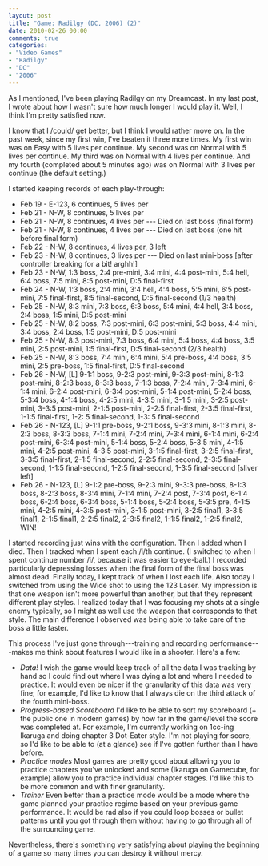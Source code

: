 ```yaml
---
layout: post
title: "Game: Radilgy (DC, 2006) (2)"
date: 2010-02-26 00:00
comments: true
categories:
- "Video Games"
- "Radilgy"
- "DC"
- "2006"
---
```


As I mentioned, I've been playing Radilgy on my Dreamcast. In my
last post, I wrote about how I wasn't sure how much longer I would
play it. Well, I think I'm pretty satisfied now.

I know that I /could/ get better, but I think I would rather move
on. In the past week, since my first win, I've beaten it three
more times. My first win was on Easy with 5 lives per continue. My
second was on Normal with 5 lives per continue. My third was on
Normal with 4 lives per continue. And my fourth (completed about 5
minutes ago) was on Normal with 3 lives per continue (the default
setting.)

I started keeping records of each play-through:
- Feb 19 - E-123, 6 continues, 5 lives per
- Feb 21 - N-W, 8 continues, 5 lives per
- Feb 21 - N-W, 8 continues, 4 lives per --- Died on last boss
(final form)
- Feb 21 - N-W, 8 continues, 4 lives per --- Died on last boss
(one hit before final form)
- Feb 22 - N-W, 8 continues, 4 lives per, 3 left
- Feb 23 - N-W, 8 continues, 3 lives per --- Died on last
mini-boss [after controller breaking for a bit! arghh!]
- Feb 23 - N-W, 1:3 boss, 2:4 pre-mini, 3:4 mini, 4:4 post-mini,
5:4 hell, 6:4 boss, 7:5 mini, 8:5 post-mini, D:5 final-first
- Feb 24 - N-W, 1:3 boss, 2:4 mini, 3:4 hell, 4:4 boss, 5:5 mini,
6:5 post-mini, 7:5 final-first, 8:5 final-second, D:5
final-second (1/3 health)
- Feb 25 - N-W, 8:3 mini, 7:3 boss, 6:3 boss, 5:4 mini, 4:4 hell,
3:4 boss, 2:4 boss, 1:5 mini, D:5 post-mini
- Feb 25 - N-W, 8:2 boss, 7:3 post-mini, 6:3 post-mini, 5:3 boss,
4:4 mini, 3:4 boss, 2:4 boss, 1:5 post-mini, D:5 post-mini
- Feb 25 - N-W, 8:3 post-mini, 7:3 boss, 6:4 mini, 5:4 boss, 4:4
boss, 3:5 mini, 2:5 post-mini, 1:5 final-first, D:5 final-second
(2/3 health)
- Feb 25 - N-W, 8:3 boss, 7:4 mini, 6:4 mini, 5:4 pre-boss, 4:4
boss, 3:5 mini, 2:5 pre-boss, 1:5 final-first, D:5 final-second
- Feb 26 - N-W, [L] 9-1:1 boss, 9-2:3 post-mini, 9-3:3 post-mini,
8-1:3 post-mini, 8-2:3 boss, 8-3:3 boss, 7-1:3 boss, 7-2:4 mini,
7-3:4 mini, 6-1:4 mini, 6-2:4 post-mini, 6-3:4 post-mini, 5-1:4
post-mini, 5-2:4 boss, 5-3:4 boss, 4-1:4 boss, 4-2:5 mini, 4-3:5
mini, 3-1:5 mini, 3-2:5 post-mini, 3-3:5 post-mini, 2-1:5
post-mini, 2-2:5 final-first, 2-3:5 final-first, 1-1:5
final-first, 1-2: 5 final-second, 1-3: 5 final-second
- Feb 26 - N-123, [L] 9-1:1 pre-boss, 9-2:1 boss, 9-3:3 mini,
8-1:3 mini, 8-2:3 boss, 8-3:3 boss, 7-1:4 mini, 7-2:4 mini,
7-3:4 mini, 6-1:4 mini, 6-2:4 post-mini, 6-3:4 post-mini, 5-1:4
boss, 5-2:4 boss, 5-3:5 mini, 4-1:5 mini, 4-2:5 post-mini, 4-3:5
post-mini, 3-1:5 final-first, 3-2:5 final-first, 3-3:5
final-first, 2-1:5 final-second, 2-2:5 final-second, 2-3:5
final-second, 1-1:5 final-second, 1-2:5 final-second, 1-3:5
final-second [sliver left]
- Feb 26 - N-123, [L] 9-1:2 pre-boss, 9-2:3 mini, 9-3:3 pre-boss,
8-1:3 boss, 8-2:3 boss, 8-3:4 mini, 7-1:4 mini, 7-2:4 post,
7-3:4 post, 6-1:4 boss, 6-2:4 boss, 6-3:4 boss, 5-1:4 boss,
5-2:4 boss, 5-3:5 pre, 4-1:5 mini, 4-2:5 mini, 4-3:5 post-mini,
3-1:5 post-mini, 3-2:5 final1, 3-3:5 final1, 2-1:5 final1, 2-2:5
final2, 2-3:5 final2, 1-1:5 final2, 1-2:5 final2, WIN!

I started recording just wins with the configuration. Then I added
when I died. Then I tracked when I spent each /i/th
continue. (I switched to when I spent continue number /i/,
because it was easier to eye-ball.) I recorded particularly
depressing losses when the final form of the final boss was almost
dead. Finally today, I kept track of when I lost each life. Also
today I switched from using the Wide shot to using the 123
Laser. My impression is that one weapon isn't more powerful than
another, but that they represent different play styles. I realized
today that I was focusing my shots at a single enemy typically, so
I might as well use the weapon that corresponds to that style. The
main difference I observed was being able to take care of the boss
a little faster.

This process I've just gone through---training and recording
performance---makes me think about features I would like in a
shooter. Here's a few:
- *Data!* I wish the game would keep track of all the data I was
tracking by hand so I could find out where I was dying a lot and
where I needed to practice. It would even be nicer if the
granularity of this data was very fine; for example, I'd like to
know that I always die on the third attack of the fourth
mini-boss.
- *Progress-based Scoreboard* I'd like to be able to sort my
scoreboard (+ the public one in modern games) by how far in the
game/level the score was completed at. For example, I'm
currently working on 1cc-ing Ikaruga and doing chapter 3
Dot-Eater style. I'm not playing for score, so I'd like to be
able to (at a glance) see if I've gotten further than I have
before.
- *Practice modes* Most games are pretty good about allowing you
to practice chapters you've unlocked and some (Ikaruga on
Gamecube, for example) allow you to practice individual chapter
stages. I'd like this to be more common and with finer
granularity.
- *Trainer* Even better than a practice mode would be a mode where
the game planned your practice regime based on your previous
game performance. It would be rad also if you could loop bosses
or bullet patterns until you got through them without having to
go through all of the surrounding game.

Nevertheless, there's something very satisfying about playing the
beginning of a game so many times you can destroy it without
mercy.
